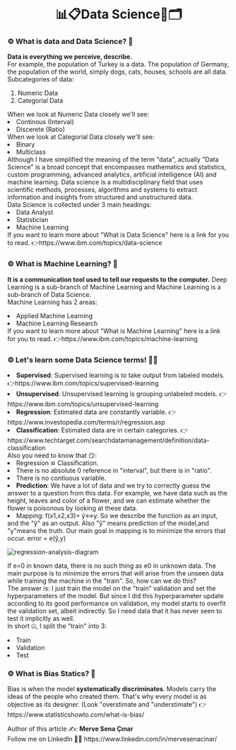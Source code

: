 <h1 align="center" >📊📋Data Science🧮🗂</h1>

<h3>⚙ What is data and Data Science? 🤔</h3>

<p>
  <strong>Data is everything we perceive, describe. </strong> <br>
For example, the population of Turkey is a data. The population of Germany, the population of the world, simply dogs, cats, houses, schools are all data.<br>
Subcategories of data:
  <ol>
    <li>Numeric Data</li>
    <li>Categorial Data</li>
  </ol>
  When we look at Numeric Data closely we'll see:
   <li>Continous (Interval)</li>
    <li>Discerete (Ratio)</li>
  When we look at Categorial Data closely we'll see:
  <li>Binary</li>
    <li>Multiclass</li>
Although I have simplified the meaning of the term "data", actually "Data Science" is a broad concept that encompasses mathematics and statistics, custom programming, advanced analytics, artificial intelligence (AI) and machine learning. Data science is a multidisciplinary field that uses scientific methods, processes, algorithms and systems to extract information and insights from structured and unstructured data. <br>
Data Science is collected under 3 main headings: 
  <li>Data Analyst</li>
   <li>Statistician</li> 
    <li>Machine Learning</li>  
  If you want to learn more about "What is Data Science" here is a link for you to read. 👉https://www.ibm.com/topics/data-science
  </p>
  
<h3>⚙ What is Machine Learning? 🤔</h3>

<p>
  <strong> It is a communication tool used to tell our requests to the computer.</strong> Deep Learning is a sub-branch of Machine Learning and Machine Learning is a sub-branch of Data Science.<br>
  Machine Learning has 2 areas:
  <li>Applied Machine Learning</li>
   <li>Machine Learning Research</li>
 If you want to learn more about "What is Machine Learning" here is a link for you to read. 👉https://www.ibm.com/topics/machine-learning
  </p>

<h3>⚙ Let's learn some Data Science terms! 🦾🤖</h3>

<p>
  <li><strong>Supervised</strong>: Supervised learning is to take output from labeled models. 👉https://www.ibm.com/topics/supervised-learning</li> 
  <li><strong>Unsupervised</strong>: Unsupervised learning is grouping unlabeled models. 👉https://www.ibm.com/topics/unsupervised-learning</li>
  <li><strong>Regression</strong>: Estimated data are constantly variable. 👉https://www.investopedia.com/terms/r/regression.asp </li>
  <li><strong>Classification</strong>: Estimated data are in certain categories. 👉https://www.techtarget.com/searchdatamanagement/definition/data-classification</li> 
  Also you need to know that 😏:
  <li>Regression ≌ Classification.</li>
  <li>There is no absolute 0 reference in "interval", but there is in "ratio".</li>
  <li>There is no  contiuous variable.</li>
  <li><strong>Prediction</strong>: We have a lot of data and we try to correctly guess the answer to a question from this data. For example, we have data such as the height, leaves and color of a flower, and we can estimate whether the flower is poisonous by looking at these data.
  <li>Mapping: f(x1,x2,x3)= ŷ↔y. So we describe the function as an input, and the "ŷ" as an output. Also "ŷ" means prediction of the model,and "y"means the truth. Our main goal in mapping is to minimize the errors that occur. error = e(ŷ,y) </li> 
  
  ![regression-analysis-diagram](https://user-images.githubusercontent.com/108677888/222978636-2f2dd0cd-d5b5-418e-89f4-8fc0a3b9f241.svg) <br>

 If e=0 in known data, there is no such thing as e0 in unknown data. The main purpose is to minimize the errors that will arise from the unseen data while training the machine in the "train". So, how can we do this?  <br>
 The answer is: I just train the model on the "train" validation and set the hyperparameters of the model. But since I did this hyperparameter update according to its good performance on validation, my model starts to overfit the validation set, albeit indirectly. So I need data that it has never seen to test it implicitly as well. <br>
In short 🤐, I split the "train" into 3:
  <li>Train</li>
  <li>Validation</li>
  <li>Test</li>
  
</p>

<h3>⚙ What is Bias Statics? 🤔</h3>
<p>
  Bias is when the model <strong>systematically discriminates</strong>. Models carry the ideas of the people who created them. That's why every model is as objective as its designer. (Look "overstimate and "understimate") 👉https://www.statisticshowto.com/what-is-bias/
</p>

<p>Author of this article ✍: <strong> Merve Sena Çınar </strong> <br>
Follow me on LinkedIn 💁‍♀️ https://www.linkedin.com/in/mervesenacinar/ 
</p>

  



